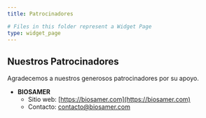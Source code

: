 ```yaml
---
title: Patrocinadores

# Files in this folder represent a Widget Page
type: widget_page
---
```


## Nuestros Patrocinadores

Agradecemos a nuestros generosos patrocinadores por su apoyo.

- **BIOSAMER**
  - Sitio web: [https://biosamer.com](https://biosamer.com)
  - Contacto: contacto@biosamer.com
